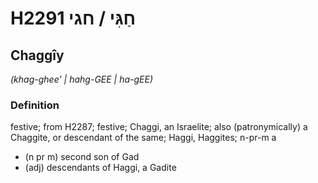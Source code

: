 # H2291 חַגִּי / חגי

## Chaggîy

_(khag-ghee' | hahg-GEE | ha-ɡEE)_

### Definition

festive; from H2287; festive; Chaggi, an Israelite; also (patronymically) a Chaggite, or descendant of the same; Haggi, Haggites; n-pr-m a

- (n pr m) second son of Gad
- (adj) descendants of Haggi, a Gadite
